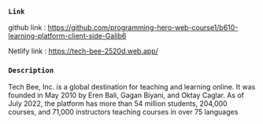 ### `Link`
github link : https://github.com/programming-hero-web-course1/b610-learning-platform-client-side-Galib6

Netlify link : https://tech-bee-2520d.web.app/

### `Description`

Tech Bee, Inc. is a global destination for teaching and learning online. It was founded in May 2010 by Eren Bali, Gagan Biyani, and Oktay Caglar. As of July 2022, the platform has more than 54 million students, 204,000 courses, and 71,000 instructors teaching courses in over 75 languages